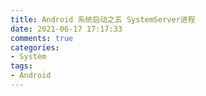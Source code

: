 ```yaml
---
title: Android 系统启动之五 SystemServer进程
date: 2021-06-17 17:17:33
comments: true
categories:
- System
tags:
- Android
---
```

